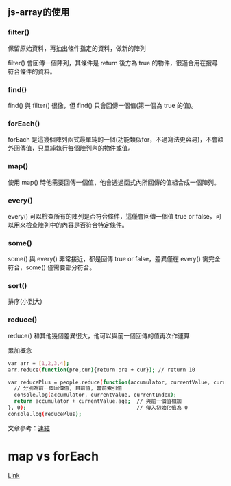 <h2>js-array的使用</h2>

<h3>filter()</h3>
<p>保留原始資料，再抽出條件指定的資料，做新的陣列</p>
<p>filter() 會回傳一個陣列，其條件是 return 後方為 true 的物件，很適合用在搜尋符合條件的資料。</p>

<h3>find()</h3>
<p>find() 與 filter() 很像，但 find() 只會回傳一個值(第一個為 true 的值)。</p>

<h3>forEach()</h3>
<p>forEach 是這幾個陣列函式最單純的一個(功能類似for，不過寫法更容易)，不會額外回傳值，只單純執行每個陣列內的物件或值。</p>

<h3>map()</h3>
<p>使用 map() 時他需要回傳一個值，他會透過函式內所回傳的值組合成一個陣列。</p>

<h3>every()</h3>
<p>every() 可以檢查所有的陣列是否符合條件，這僅會回傳一個值 true or false，可以用來檢查陣列中的內容是否符合特定條件。</p>

<h3>some()</h3>
<p>some() 與 every() 非常接近，都是回傳 true or false，差異僅在 every() 需完全符合，some() 僅需要部分符合。</p>

<h3>sort()</h3>
<p>排序(小到大)</p>

<h3>reduce()</h3>
<p>reduce() 和其他幾個差異很大，他可以與前一個回傳的值再次作運算</p>
<p>累加概念</p>

```bash
var arr = [1,2,3,4];
arr.reduce(function(pre,cur){return pre + cur}); // return 10
```

```bash
var reducePlus = people.reduce(function(accumulator, currentValue, currentIndex, array){
  // 分別為前一個回傳值, 目前值, 當前索引值
  console.log(accumulator, currentValue, currentIndex);
  return accumulator + currentValue.age;  // 與前一個值相加
}, 0);                                    // 傳入初始化值為 0
console.log(reducePlus);
```

文章參考：[連結](https://wcc723.github.io/javascript/2017/06/29/es6-native-array/)

<h1>map vs forEach</h1>

[Link](https://blog.fundebug.com/2018/02/05/map_vs_foreach/)
